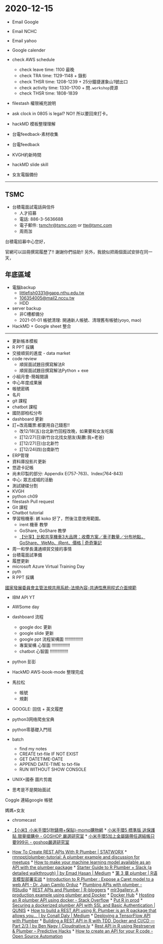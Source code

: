 # 2020-12-15

- Email Google
- Email NCHC
- Email yahoo
- Google calender
- check AWS schedule
  - check leave time: 1100 最晚
  - check TRA time: 1129-1148 + 錄影
  - check THSR time: 1208-1239 + 25分鐘捷運象山1號出口
  - check activity time: 1330-1700 + 問`.workshop`資源
  - check THSR time: 1808-1839
- filestash 權限補充說明
- ask clock in 0805 is legal? NO!! 所以要回來打卡。
- hackMD 模板整理理解
- 台電feedback-素材收集

- 台電feedback
- KVGH約新時間
- hackMD slide skill
- 女友電腦備份

-----------------------------------------

## TSMC

- 台積電面試電話與信件
  - 人才招募
  - 電話: 886-3-5636688
  - 電子郵件: tsmchr@tsmc.com or tte@tsmc.com
  - 周雨泇

台積電招募中心您好，

官網可以註冊撰寫履歷了!! 謝謝你們協助!!
另外，我貌似把兩個面試安排在同一天，


## 年底區域

- 電腦backup
  - littlefish0331@gapp.nthu.edu.tw
  - 106354005@mail2.nccu.tw
  - HDD
- server backup
  - 非C槽都備分
  - 2021-01-01 帳號清理: 開通新人帳號、清理舊有帳號(yoyo, mao)
- HackMD + Google sheet 整合

---

- 更新帳本模板
- R PPT 採購
- 交接順貿的進度 - data market
- code review
  - 順貿面試題目撰寫解法R
  - 順貿面試題目撰寫解法Python + exe
- 小組月會-簡報閱讀
- 中心年度成果展
- 帳號密碼
- 名片
- git 課程
- chatbot 課程
- 國防部柏松分布
- dashboard 更新
- 訂+改高鐵票:都要用自己錢惹!!
  - 改12/18(五)台北新竹回程改晚，如果要和女友吃飯
  - 訂12/27(日)新竹台北找女朋友(點數:我+老爸)
  - 訂12/27(日)台北新竹
  - 訂12/24(四)台南新竹
- ERP管理
- 資料庫投影片更新
- 悠遊卡記帳
- 尚未印製的部分: Appendix E(757-763)、Index(764-843)
- 中心: 眾志成城的活動
- 測試硬碟分割
- KVGH
- python ch09
- filestash Pull request
- Git 課程
- Chatbot tutorial
- 學習租機車: 綁 koko 好了，然後注意使用範圍。
  - irent 機車 教學
  - GoShare, GoShare 教學
  - [【分享】比較共享機車3大品牌：收費方案／車子數量／分布地點，GoShare、WeMo、iRent、價格 | 奇奇筆記](https://kikinote.net/159119)
- 周一和學長溝通順貿交接的事情
- 台積電面試準備
- 履歷更新
- microsoft Azure Virtual Training Day
- pyth
- R PPT 採購


[國家發展委員會主管法規共用系統-法規內容-共通性應用程式介面規範](https://theme.ndc.gov.tw/lawout/LawContent.aspx?id=GL000270)
- IBM API YT
- AWSome day
- dashboard 流程
  - google doc 更新
  - google slide 更新
  - google ppt 流程架構圖 !!!!!!!!!!!!!!!
  - 專案架構 心智圖 !!!!!!!!!!!!!!!
  - chatbot 心智圖 !!!!!!!!!!!!!!!
- python 彭彭

- HackMD AWS-book-mode 整理完成

- 馬拉松
  - 帳號
  - 規劃
- GOOGLE: 回信 + 英文履歷
- python3网络爬虫宝典
- python零基礎入門班
- batch
  - find my notes
  - CREATE txt-file IF NOT EXIST
  - GET DATETIME-DATE
  - APPEND DATE-TIME to txt-file
  - RUN WITHOUT SHOW CONSOLE
- UNIX+國泰 圖片剪裁
- 思考是不是開始面試


<!-- id8303312000@yahoo.com.tw
O100348769
0921173418
0331isPasscode

books.com -->
<!-- 830331@Books -->

Coggle 連結google 帳號


媽媽+女友
* chromecast
* [【小米】小米手環5(附錶帶+保貼)-momo購物網](https://www.momoshop.com.tw/goods/GoodsDetail.jsp?i_code=7913937&osm=Ad07&utm_source=googleshop&utm_medium=googleshop_promotion&utm_content=bn&gclid=CjwKCAiA5IL-BRAzEiwA0lcWYlb4WpC5bllETE1P_FS5l08ABnr4VT_tiLTVKvisTbTJ7MOF6cqDNxoCT3cQAvD_BwE) * [小米手環5 標準版 送保護貼 限量搶購中 - GOSHOP 嚴選研究室](https://store.goshoptw.com/products/mi-shouhuan-5-1?gclid=CjwKCAiA5IL-BRAzEiwA0lcWYvrTES5sOndDh52fQAlSiCkMy3JPfjlV48QuhnQNrBIW5oOii-4lvRoC1F0QAvD_BwE&variation=5ef0d5048b59df0016a6ee80) * [小米手環5加上金屬錶帶任選結帳只要999元 - goshop嚴選研究室](https://store.goshoptw.com/promotions/mi51080)

* [How To Create REST APIs With R Plumber | STATWORX](https://www.statworx.com/at/blog/how-to-create-rest-apis-with-r-plumber/) * [rmnppt/plumber-tutorial: A plumber example and discussion for meetups](https://github.com/rmnppt/plumber-tutorial) * [How to make your machine learning model available as an API with the plumber package](https://www.shirin-glander.de/2018/01/plumber/) * [Starter Guide to R Plumber + Slack (a detailed walkthrough) | by Emad Hasan | Medium](https://medium.com/@ehx/starter-guide-to-r-plumber-slack-a-detailed-walkthrough-b773056d243a) * [第 3 章 plumber | R语言模型部署实战](https://dataxujing.github.io/R_online/plumber.html) * [Introduction to R Plumber : Expose a Caret model to a web API - Dr. Juan Camilo Orduz](https://juanitorduz.github.io/intro_plumber/) * [Plumbing APIs with plumber - RStudio](https://rstudio.com/resources/webinars/plumbing-apis-with-plumber/) * [REST APIs and Plumber | R-bloggers](https://www.r-bloggers.com/2018/07/rest-apis-and-plumber/) * [mlr3gallery: A production example using plumber and Docker](https://mlr3gallery.mlr-org.com/posts/2020-08-13-a-production-example-using-plumber-and-docker/) * [Docker Hub](https://hub.docker.com/r/trestletech/plumber/) * [Hosting an R plumber API using docker - Stack Overflow](https://stackoverflow.com/questions/64225533/hosting-an-r-plumber-api-using-docker) * [Put R in prod](https://putrinprod.com/) * [Securing a dockerized plumber API with SSL and Basic Authentication | QUNIS](https://qunis.de/how-to-make-a-dockerized-plumber-api-secure-with-ssl-and-basic-authentication/) * [How to build a REST API using R. Plumber is an R package that allows you… | by Conall Daly | Medium](https://medium.com/@conalldalydev/part-1-how-to-build-a-rest-api-using-r-ad54d683f3bd) * [Deploying a TensorFlow API with Plumber](https://tensorflow.rstudio.com/deploy/plumber/) * [Building a REST API in R with TDD, Docker and CI/CD — Part 2/3 | by Ben Nagy | Cloudnative.ly](https://cloudnative.ly/building-a-rest-api-in-r-with-tdd-docker-and-ci-cd-part-2-3-2a3f951ee59f) * [Rest API in R using Restrserve & Plumber – Predictive Hacks](https://predictivehacks.com/rest-api-in-r-using-restrserve-plumber/) * [How to create an API for your R code - Open Source Automation](http://theautomatic.net/2020/08/17/how-to-create-an-api-for-your-r-code/)


